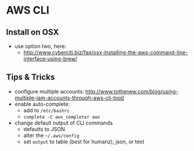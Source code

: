 AWS CLI
=======

Install on OSX
--------------
- use option two, here:
  - http://www.cyberciti.biz/faq/osx-installing-the-aws-command-line-interface-using-brew/

Tips & Tricks
-------------
- configure multiple accounts: http://www.tothenew.com/blog/using-multiple-iam-accounts-through-aws-cli-tool/
- enable auto-complete:
  - add to `/etc/bashrc`
  - `complete -C aws_completer aws`
- change default output of CLI commands
  - defaults to JSON
  - alter the `~/.aws/config`
  - set `output` to table (best for humanz), json, or text
